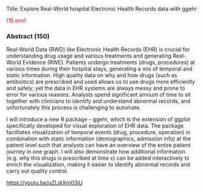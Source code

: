Title: Explore Real-World hospital Electronic Health Records data with ggehr

<span style = 'color:red'>(15 min)</span>

### Abstract (150)

Real-World Data (RWD) like Electronic Health Records (EHR) is crucial for understanding drug usage and various treatments and generating Real-World Evidence (RWE). Patients undergo treatments (drugs, procedures) at various times during their hospital stays, generating a mix of temporal and static information. High quality data on why and how drugs (such as antibiotics) are prescribed and used allows us to use drugs more efficiently and safely; yet the data in EHR systems are always messy and prone to error for various reasons. Analysts spend significant amount of time to sit together with clinicians to identify and understand abnormal records, and unfortunately this process is challenging to automate. 

I will introduce a new R package - ggehr, which is the extension of ggplot specifically developed for visual exploration of EHR data. The package facilitates visualization of temporal events (drug, procedure, operation) in combination with static information (demographics, admission info) at the patient level such that analysts can have an overview of the entire patient journey in one graph. I will also demonstrate how additional information (e.g. why this drugs is prescribed at time x) can be added interactively to enrich the visualization, making it easier to identify abnormal records and carry out quality control.

https://youtu.be/uZLdiXm03jU
